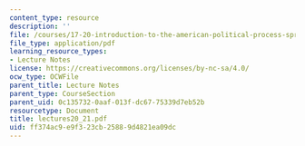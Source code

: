 ```yaml
---
content_type: resource
description: ''
file: /courses/17-20-introduction-to-the-american-political-process-spring-2004/ff374ac9e9f323cb25889d4821ea09dc_lectures20_21.pdf
file_type: application/pdf
learning_resource_types:
- Lecture Notes
license: https://creativecommons.org/licenses/by-nc-sa/4.0/
ocw_type: OCWFile
parent_title: Lecture Notes
parent_type: CourseSection
parent_uid: 0c135732-0aaf-013f-dc67-75339d7eb52b
resourcetype: Document
title: lectures20_21.pdf
uid: ff374ac9-e9f3-23cb-2588-9d4821ea09dc
---
```

